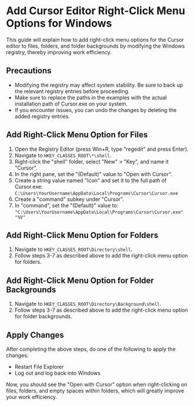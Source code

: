 # Add Cursor Editor Right-Click Menu Options for Windows

This guide will explain how to add right-click menu options for the Cursor editor to files, folders, and folder backgrounds by modifying the Windows registry, thereby improving work efficiency.

## Precautions

- Modifying the registry may affect system stability. Be sure to back up the relevant registry entries before proceeding.
- Make sure to replace the paths in the examples with the actual installation path of Cursor.exe on your system.
- If you encounter issues, you can undo the changes by deleting the added registry entries.

## Add Right-Click Menu Option for Files

1. Open the Registry Editor (press Win+R, type "regedit" and press Enter).
2. Navigate to `HKEY_CLASSES_ROOT\*\shell`.
3. Right-click the "shell" folder, select "New" > "Key", and name it "Cursor".
4. In the right pane, set the "(Default)" value to "Open with Cursor".
5. Create a string value named "Icon" and set it to the full path of Cursor.exe:
   `C:\Users\YourUsername\AppData\Local\Programs\Cursor\Cursor.exe`
6. Create a "command" subkey under "Cursor".
7. In "command", set the "(Default)" value to:
   `"C:\Users\YourUsername\AppData\Local\Programs\Cursor\Cursor.exe" "%V"`

## Add Right-Click Menu Option for Folders

1. Navigate to `HKEY_CLASSES_ROOT\Directory\shell`.
2. Follow steps 3-7 as described above to add the right-click menu option for folders.

## Add Right-Click Menu Option for Folder Backgrounds

1. Navigate to `HKEY_CLASSES_ROOT\Directory\Background\shell`.
2. Follow steps 3-7 as described above to add the right-click menu option for folder backgrounds.

## Apply Changes

After completing the above steps, do one of the following to apply the changes:

- Restart File Explorer
- Log out and log back into Windows

Now, you should see the "Open with Cursor" option when right-clicking on files, folders, and empty spaces within folders, which will greatly improve your work efficiency.
